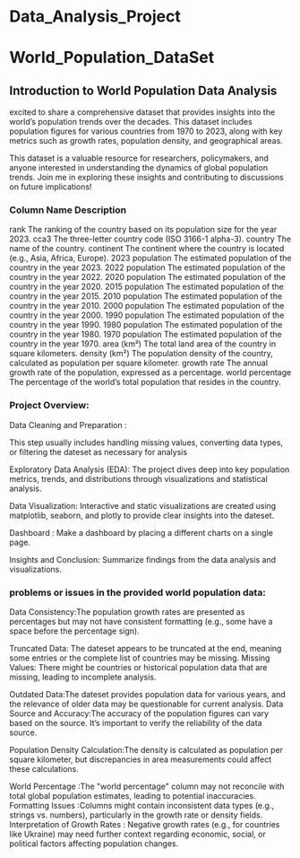 # Data_Analysis_Project

# World_Population_DataSet

## Introduction to World Population Data Analysis

excited to share a comprehensive dataset that provides insights into the world’s population trends over the decades. This dataset includes population figures for various countries from 1970 to 2023, along with key metrics such as growth rates, population density, and geographical areas.

This dataset is a valuable resource for researchers, policymakers, and anyone interested in understanding the dynamics of global population trends. Join me in exploring these insights and contributing to discussions on future implications!

### Column Name Description

rank The ranking of the country based on its population size for the year 2023. cca3 The three-letter country code (ISO 3166-1 alpha-3). country The name of the country. continent The continent where the country is located (e.g., Asia, Africa, Europe). 2023 population The estimated population of the country in the year 2023. 2022 population The estimated population of the country in the year 2022. 2020 population The estimated population of the country in the year 2020. 2015 population The estimated population of the country in the year 2015. 2010 population The estimated population of the country in the year 2010. 2000 population The estimated population of the country in the year 2000. 1990 population The estimated population of the country in the year 1990. 1980 population The estimated population of the country in the year 1980. 1970 population The estimated population of the country in the year 1970. area (km²) The total land area of the country in square kilometers. density (km²) The population density of the country, calculated as population per square kilometer. growth rate The annual growth rate of the population, expressed as a percentage. world percentage The percentage of the world’s total population that resides in the country.

### Project Overview:

Data Cleaning and Preparation :

This step usually includes handling missing values, converting data types, or filtering the dateset as necessary for analysis

Exploratory Data Analysis (EDA): The project dives deep into key population metrics, trends, and distributions through visualizations and statistical analysis.

Data Visualization: Interactive and static visualizations are created using matplotlib, seaborn, and plotly to provide clear insights into the dateset.

Dashboard : Make a dashboard by placing a different charts on a single page.

Insights and Conclusion: Summarize findings from the data analysis and visualizations.

### problems or issues in the provided world population data:

Data Consistency:The population growth rates are presented as percentages but may not have consistent formatting (e.g., some have a space before the percentage sign).

Truncated Data: The dateset appears to be truncated at the end, meaning some entries or the complete list of countries may be missing. Missing Values: There might be countries or historical population data that are missing, leading to incomplete analysis.

Outdated Data:The dateset provides population data for various years, and the relevance of older data may be questionable for current analysis. Data Source and Accuracy:The accuracy of the population figures can vary based on the source. It’s important to verify the reliability of the data source.

Population Density Calculation:The density is calculated as population per square kilometer, but discrepancies in area measurements could affect these calculations.

World Percentage :The "world percentage" column may not reconcile with total global population estimates, leading to potential inaccuracies. Formatting Issues :Columns might contain inconsistent data types (e.g., strings vs. numbers), particularly in the growth rate or density fields. Interpretation of Growth Rates : Negative growth rates (e.g., for countries like Ukraine) may need further context regarding economic, social, or political factors affecting population changes.
